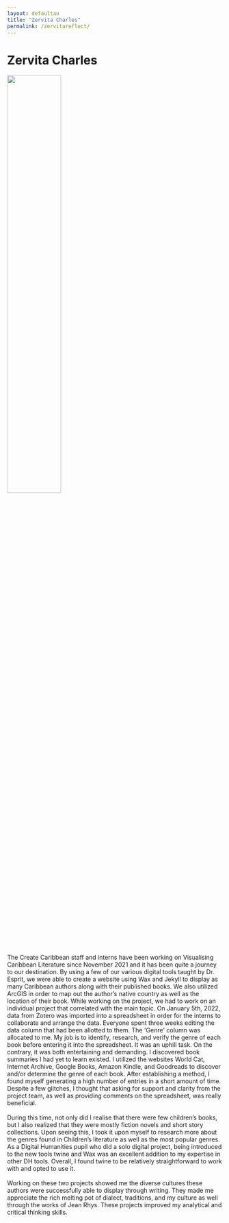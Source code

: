 ```yaml
---
layout: defaultau
title: "Zervita Charles"
permalink: /zervitareflect/
---
```

<!-- partial:index.partial.html -->
<div class="content">
		<h1>Zervita Charles</h1>
		<div class="quote">
			<div><img src="{{ site.baseurl }}/assets/img/zervita.jpg" height="50%" width = "50%" class="logo"></div>
		</div>
		<div class="timeline">
			<div style="padding-bottom:100px;"></div>
			<div class="card">
				<div class="center">
					The Create Caribbean staff and interns have been working on Visualising Caribbean Literature since November 2021 and it has been quite a journey to our destination. By using a few of our various digital tools taught by Dr. Esprit, we were able to create a website using Wax and Jekyll to display as many Caribbean authors along with their published books. We also utilized ArcGIS in order to map out the author’s native country as well as the location of their book. While working on the project, we had to work on an individual project that correlated with the main topic. On January 5th, 2022, data from Zotero was imported into a spreadsheet in order for the interns to collaborate and arrange the data. Everyone spent three weeks editing the data column that had been allotted to them. The 'Genre' column was allocated to me. My job is to identify, research, and verify the genre of each book before entering it into the spreadsheet. It was an uphill task. On the contrary, it was both entertaining and demanding. I discovered book summaries I had yet to learn existed. I utilized the websites World Cat, Internet Archive, Google Books, Amazon Kindle, and Goodreads to discover and/or determine the genre of each book. After establishing a method, I found myself generating a high number of entries in a short amount of time. Despite a few glitches, I thought that asking for support and clarity from the project team, as well as providing comments on the spreadsheet, was really beneficial.<br> <br>
					 During this time, not only did I realise that there were few children’s books, but I also realized that they were mostly fiction novels and short story collections. Upon seeing this, I took it upon myself to research more about the genres found in Children’s literature as well as the most popular genres. As a Digital Humanities pupil who did a solo digital project, being introduced to the new tools twine and Wax was an excellent addition to my expertise in other DH tools. Overall, I found twine to be relatively straightforward to work with and opted to use it. <br> <br>
					 Working on these two projects showed me the diverse cultures these authors were successfully able to display through writing. They made me appreciate the rich melting pot of dialect, traditions, and my culture as well through the works of Jean Rhys. These projects improved my analytical and critical thinking skills.
				</div>
			</div>
		</div>
</div>